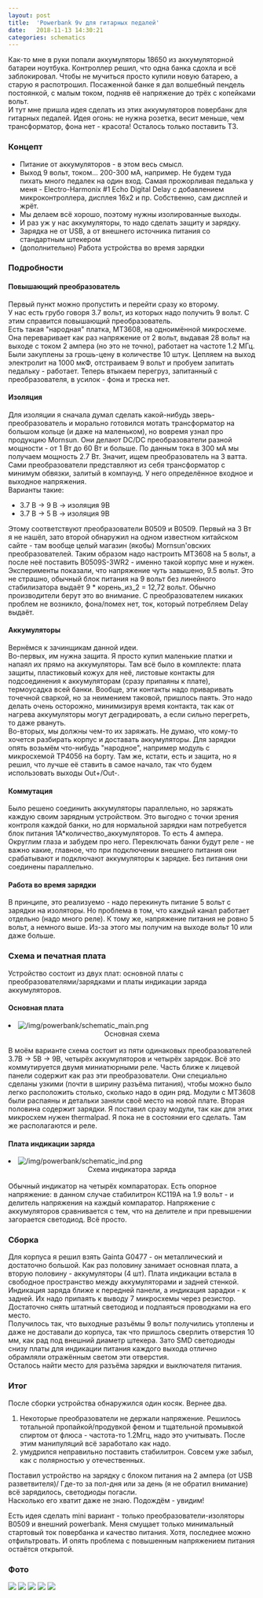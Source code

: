 ```yaml
---
layout: post
title:  'Powerbank 9v для гитарных педалей'
date:   2018-11-13 14:30:21
categories: schematics
---
```

<div class="modal fade" id="myModal" tabindex="-1" role="dialog" aria-labelledby="myModalLabel" aria-hidden="true">
      <div class="modal-dialog">
        <div class="modal-content">
		<center>
          <div class="modal-body">               
          </div>
		</center>
        </div><!-- /.modal-content -->
      </div><!-- /.modal-dialog -->
    </div><!-- /.modal -->

<div class="thumbnails">
</div>

Как-то мне в руки попали аккумуляторы 18650 из аккумуляторной батареи ноутбука. Контроллер решил, что одна банка сдохла и всё заблокировал. Чтобы не мучиться просто купили новую батарею, а старую я распотрошил.   Посаженной банке я дал волшебный пендель постоянкой, с малым током, подняв её напряжение до трёх с копейками вольт.  
И тут мне пришла идея сделать из этих аккумуляторов повербанк для гитарных педалей. Идея огонь: не нужна розетка, весит меньше, чем трансформатор, фона нет - красота! Осталось только поставить ТЗ.  

### Концепт

* Питание от аккумуляторов - в этом весь смысл.  
* Выход 9 вольт, током... 200-300 мА, например. Не будем туда пихать много педалек на один вход. Самая прожорливая педалька у меня - Electro-Harmonix #1 Echo Digital Delay с добавлением микроконтроллера, дисплея 16x2 и пр. Собственно, сам дисплей и жрёт.  
* Мы делаем всё хорошо, поэтому нужны изолированные выходы.  
* И раз уж у нас аккумуляторы, то надо сделать защиту и зарядку.  
* Зарядка не от USB, а от внешнего источника питания со стандартным штекером
* (дополнительно) Работа устройства во время зарядки

### Подробности

#### Повышающий преобразователь
Первый пункт можно пропустить и перейти сразу ко второму.  
У нас есть грубо говоря 3.7 вольт, из которых надо получить 9 вольт. С этим справится повышающий преобразователь.  
Есть такая "народная" платка, MT3608, на одноимённой микросхеме. Она переваривает как раз напряжение от 2 вольт, выдавая 28 вольт на выходе с током 2 ампера (но это не точно), работает на частоте 1.2 МГц.  
Были закуплены за грошь-цену в количестве 10 штук. Цепляем на выход электролит на 1000 мкФ, отстраиваем 9 вольт и пробуем запитать педальку - работает. Теперь втыкаем перегруз, запитанный с преобразователя, в усилок - фона и треска нет.  

#### Изоляция
Для изоляции я сначала думал сделать какой-нибудь зверь-преобразователь и морально готовился мотать трансформатор на большом кольце (и даже на маленьком), но вовремя узнал про продукцию Mornsun. Они делают DC/DC преобразователи разной мощности - от 1 Вт до 60 Вт и больше. По данным тока в 300 мА мы получаем мощность 2.7 Вт. Значит, ищем преобразователь на 3 ватта. Сами преобразователи представляют из себя трансформатор с минимум обвязки, залитый в компаунд. У него определённое входное и выходное напряжения.  
Варианты такие:  
* 3.7 В -> 9 В -> изоляция 9В  
* 3.7 В -> 5 В -> изоляция 9В  

Этому соответствуют преобразователи B0509 и B0509. Первый на 3 Вт я не нашёл, зато второй обнаружил на одном известном китайском сайте - там вообще целый магазин (якобы) Mornsun'овских преобразователей. Таким образом надо настроить MT3608 на 5 вольт, а после неё поставить B0509S-3WR2 - именно такой корпус мне и нужен. Эксперименты показали, что напряжение чуть завышено, 9.5 вольт. Это не страшно, обычный блок питания на 9 вольт без линейного стабилизатора выдаёт 9 * корень_из_2 = 12,72 вольт. Обычно производители берут это во внимание. С преобразователем никаких проблем не возникло, фона/помех нет, ток, который потребляем Delay выдаёт.  

#### Аккумуляторы
Вернёмся к зачинщикам данной идеи.  
Во-первых, им нужна защита. Я просто купил маленькие платки и напаял их прямо на аккумуляторы. Там всё было в комплекте: плата защиты, пластиковый кожух для неё, листовые контакты для подсоединения к аккумуляторам (сразу припаяны к плате), термоусадка всей банки. Вообще, эти контакты надо приваривать точечной сваркой, но за неимением таковой, пришлось паять. Это надо делать очень осторожно, минимизируя время контакта, так как от нагрева аккумуляторы могут деградировать, а если сильно перегреть, то даже рвануть.  
Во-вторых, мы должны чем-то их заряжать. Не думаю, что кому-то хочется разбирать корпус и доставать аккумуляторы. Для зарядки опять возьмём что-нибудь "народное", например модуль с микросхемой TP4056 на борту. Там же, кстати, есть и защита, но я решил, что лучше её ставить в самое начало, так что будем использовать выходы Out+/Out-.  

#### Коммутация
Было решено соединить аккумуляторы параллельно, но заряжать каждую своим зарядным устройством. Это выгодно с точки зрения контроля каждой банки, но для нормальной зарядки нам потребуется блок питания 1А*количество_аккумуляторов. То есть 4 ампера. Округлим глаза и забудем про него. Переключать банки будут реле - не важно какие, главное, что при подключении внешнего питания они срабатывают и подключают аккумуляторы к зарядке. Без питания они соединены параллельно.  

#### Работа во время зарядки
В принципе, это реализуемо - надо перекинуть питание 5 вольт с зарядки на изоляторы. Но проблема в том, что каждый канал работает отдельно (надо много реле). К тому же, напряжение питания не ровно 5 вольт, а немного выше. Из-за этого мы получим на выходе вольт 10 или даже больше. 

### Схема и печатная плата

Устройство состоит из двух плат: основной платы с преобразователями/зарядками и платы индикации заряда аккумуляторов.  

#### Основная плата
<div class="thumbnails">
	<li class="tmb">
	<span class="thumbnail" role="button" tabindex="0" style="cursor: pointer;">
      <img src="/img/powerbank/schematic_main_preview.png" alt="/img/powerbank/schematic_main.png" class="img-thumbnail"><br>
	  <center>Основная схема</center>
	</span>
   	</li>
</div>
<br>
В моём варианте схема состоит из пяти одинаковых преобразователей 3.7В -> 5В -> 9В, четырёх аккумуляторов и четырёх зарядок. Всё это коммутируется двумя миниатюрными реле.  
Часть ближе к лицевой панели содержит как раз эти преобразователи. Они специально сделаны узкими (почти в ширину разъёма питания), чтобы можно было легко расположить столько, сколько надо в один ряд. Модули с MT3608 были распаяны и детальки заняли своё место на новой плате.  
Вторая половина содержит зарядки. Я поставил сразу модули, так как для этих микросхем нужен thermalpad. Я пока не в состоянии его сделать. Там же располагаются и реле.  

#### Плата индикации заряда
<div class="thumbnails">
	<li class="tmb">
	<span class="thumbnail" role="button" tabindex="0" style="cursor: pointer;">
      <img src="/img/powerbank/schematic_ind_preview.png" alt="/img/powerbank/schematic_ind.png" class="img-thumbnail"><br>
	  <center>Схема индикатора заряда</center>
	</span>
   	</li>
</div>
<br>
Обычный индикатор на четырёх компараторах. Есть опорное напряжение: в данном случае стабилитрон КС119А на 1.9 вольт - и делитель напряжения на каждый компаратор. Напряжение с аккумуляторов сравнивается с тем, что на делителе и при превышении загорается светодиод. Всё просто.  

### Сборка
Для корпуса я решил взять Gainta G0477 - он металлический и достаточно большой. Как раз половину занимает основная плата, а вторую половину - аккумуляторы (4 шт). Плата индикации встала в свободное пространство между аккумуляторами и задней стенкой.  
Индикация заряда ближе к передней панели, а индикация зарадки - к задней. Их надо припаять к выводу 7 микросхемы через резистор. Достаточно снять штатный светодиод и подпаяться проводками на его место.  
Получилось так, что выходные разъёмы 9 вольт получились утоплены и даже не доставали до корпуса, так что пришлось сверлить отверстия 10 мм, как рад под внешний диаметр штекера. Зато SMD светодиоды снизу платы для индикации питания каждого выхода отлично обрамляли отражённым светом эти отверстия.  
Осталось найти место для разъёма зарядки и выключателя питания.  

### Итог

После сборки устройства обнаружился один косяк. Вернее два.  
1) Некоторые преобразователи не держали напряжение. Решилось тотальной пропайкой/продувкой феном и тщательной промывкой спиртом от флюса - частота-то 1.2Мгц, надо это учитывать. После этим манипуляций всё заработало как надо.  
2) умудрился неправильно поставить стабилитрон. Совсем уже забыл, как с полярностью у отечественных.  

Поставил устройство на зарядку с блоком питания на 2 ампера (от USB разветвителя)/ Где-то за пол-дня или за день (я не обратил внимание) всё зарядилось, светодиоды погасли.  
Насколько его хватит даже не знаю. Подождём - увидим!  

Есть идея сделать mini вариант - только преобразователи-изоляторы B0509 и внешний powerbank. Меня смущает только минимальный стартовый ток повербанка и качество питания. Хотя, последнее можно отфильтровать. И опять проблема с повышенным напряжением питания остаётся открытой.  

### Фото

<div class="fotorama"
	data-nav="thumbs"
	data-allowfullscreen="true"
	data-keyboard="true"
	data-width="50%"
	data-maxwidth="1280"
    data-maxheight="100%">
	<a href="/img/powerbank/IMG_20181014_234754_414.jpg" data-caption="Плата сверху"><img src="/img/powerbank/IMG_20181014_234754_414_preview.jpg"></a>
	<a href="/img/powerbank/IMG_20181014_234754_418.jpg" data-caption="Плата снизу"><img src="/img/powerbank/IMG_20181014_234754_418_preview.jpg"></a>
	<a href="/img/powerbank/DSC_0005.JPG" data-caption="Внутренности"><img src="/img/powerbank/DSC_0005_preview.JPG"></a>
	<a href="/img/powerbank/DSC_0007.JPG" data-caption="Работает"><img src="/img/powerbank/DSC_0007_preview.JPG"></a>
	<a href="/img/powerbank/DSC_0008.JPG" data-caption="Заряжается"><img src="/img/powerbank/DSC_0008_preview.JPG"></a>
</div>